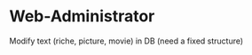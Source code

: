 Web-Administrator
=================

Modify text (riche, picture, movie) in DB (need a fixed structure)

